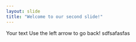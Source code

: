 ```yaml
---
layout: slide
title: "Welcome to our second slide!"
---
```

Your text
Use the left arrow to go back!
sdfsafasfas
